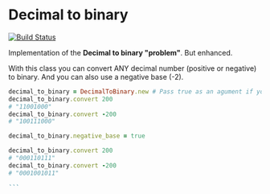 # Decimal to binary

[![Build Status](https://travis-ci.org/esbanarango/signed-decimal-to-binary.svg)](https://travis-ci.org/esbanarango/signed-decimal-to-binary)

Implementation of the __Decimal to binary "problem"__. But enhanced.

With this class you can convert ANY decimal number (positive or negative) to binary. And you can also use a negative base (-2).


```` ruby
decimal_to_binary = DecimalToBinary.new # Pass true as an agument if you want to use a negative base.
decimal_to_binary.convert 200
# "11001000"
decimal_to_binary.convert -200
# "100111000"

decimal_to_binary.negative_base = true

decimal_to_binary.convert 200
# "000110111"
decimal_to_binary.convert -200
# "0001001011"

```
